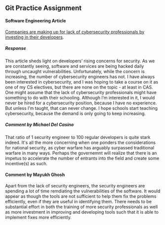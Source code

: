 ## Git Practice Assignment

#### Software Engineering Article

[Companies are making up for lack of cybersecurity professionals by investing in their developers](https://sdtimes.com/security/companies-are-making-up-for-lack-of-cybersecurity-professionals-by-investing-in-their-developers/).

##### Response

This article sheds light on developers’ rising concerns for security. As we are constantly seeing, software and services are being hacked daily through uncaught vulnerabilities. Unfortunately, while the concern is increasing, the number of cybersecurity engineers has not. I have always been interested in cybersecurity, and I was hoping to take a course on it as one of my CS electives, but there are none on the topic - at least in CAS. One might assume that the lack of cybersecurity professionals might have something to do with their schooling. Although I’m interested in it, I would never be hired for a cybersecurity position, because I have no experience. But unless I’m taught, that can never change. I hope schools start teaching cybersecurity, because the demand is only going to keep increasing.

##### Comment by Michael Del Casino

That ratio of 1 security engineer to 100 regular developers is quite stark indeed. It's all the more concerning when one ponders the considerations for national security, as cyber warfare has arguably surpassed traditional warfare in many ways. Perhaps the governemnt will realize that there is an impetus to accelerate the number of entrants into the field and create some incentive(s) as such.

#### Comment by Mayukh Ghosh

Apart from the lack of security engineers, the security engineers are spending a lot of time remdiating the vulnerabilities of the software. It would appear as though the tools are not sufficient to help them fix the problems efficiently, even if they are useful in identifying them. There needs to be substantial effort in both the training of more security professionals as well as more investment in improving and developing tools such that it is able to implement fixes more efficiently.
